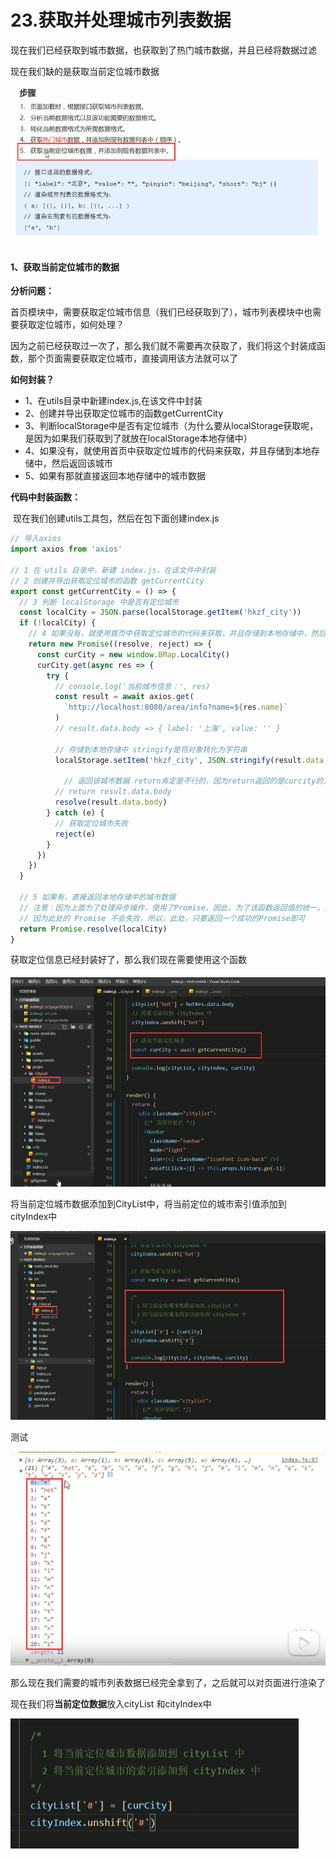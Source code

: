 # 23.获取并处理城市列表数据



现在我们已经获取到城市数据，也获取到了热门城市数据，并且已经将数据过滤



现在我们缺的是获取当前定位城市数据

![1632792038829](../../../.vuepress/public/images/1632792038829.png)





#### 1、获取当前定位城市的数据

**分析问题：**

​	首页模块中，需要获取定位城市信息（我们已经获取到了），城市列表模块中也需要获取定位城市，如何处理？



因为之前已经获取过一次了，那么我们就不需要再次获取了，我们将这个封装成函数，那个页面需要获取定位城市，直接调用该方法就可以了





**如何封装？**

- 1、在utils目录中新建index.js,在该文件中封装
- 2、创建并导出获取定位城市的函数getCurrentCity
- 3、判断localStorage中是否有定位城市（为什么要从localStorage获取呢，是因为如果我们获取到了就放在localStorage本地存储中）
- 4、如果没有，就使用首页中获取定位城市的代码来获取，并且存储到本地存储中，然后返回该城市
- 5、如果有那就直接返回本地存储中的城市数据





**代码中封装函数：**

​	现在我们创建utils工具包，然后在包下面创建index.js

```js
// 导入axios
import axios from 'axios'

// 1 在 utils 目录中，新建 index.js，在该文件中封装
// 2 创建并导出获取定位城市的函数 getCurrentCity
export const getCurrentCity = () => {
  // 3 判断 localStorage 中是否有定位城市
  const localCity = JSON.parse(localStorage.getItem('hkzf_city'))
  if (!localCity) {
    // 4 如果没有，就使用首页中获取定位城市的代码来获取，并且存储到本地存储中，然后返回该城市数据
    return new Promise((resolve, reject) => {
      const curCity = new window.BMap.LocalCity()
      curCity.get(async res => {
        try {
          // console.log('当前城市信息：', res)
          const result = await axios.get(
            `http://localhost:8080/area/info?name=${res.name}`
          )
          // result.data.body => { label: '上海', value: '' }

          // 存储到本地存储中 stringify是将对象转化为字符串
          localStorage.setItem('hkzf_city', JSON.stringify(result.data.body))
          
            // 返回该城市数据 return肯定是不行的，因为return返回的是curcity的方法，而我们需要给getCurrentCity返回数据--如何返回我们使用Promise获取异步数据-如果成功调用resolve回调函数，如果失败调用reject回调函数
          // return result.data.body 
          resolve(result.data.body)
        } catch (e) {
          // 获取定位城市失败
          reject(e)
        }
      })
    })
  }

  // 5 如果有，直接返回本地存储中的城市数据
  // 注意：因为上面为了处理异步操作，使用了Promise，因此，为了该函数返回值的统一，此处，也应该使用Promise
  // 因为此处的 Promise 不会失败，所以，此处，只要返回一个成功的Promise即可
  return Promise.resolve(localCity)
}

```





获取定位信息已经封装好了，那么我们现在需要使用这个函数

![1632798490011](../../../.vuepress/public/images/1632798490011.png)



将当前定位城市数据添加到CityList中，将当前定位的城市索引值添加到 cityIndex中

![1632799050798](../../../.vuepress/public/images/1632799050798.png)



测试

![1632799077932](../../../.vuepress/public/images/1632799077932.png)



那么现在我们需要的城市列表数据已经完全拿到了，之后就可以对页面进行渲染了





现在我们将**当前定位数据**放入cityList 和cityIndex中

![1634569502947](../../../.vuepress/public/images/1634569502947.png)



















































































